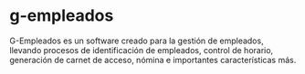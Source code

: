 # g-empleados
G-Empleados es un software creado para la gestión de empleados,             llevando procesos de identificación de empleados, control de horario, generación de carnet de acceso,              nómina e importantes características más.
